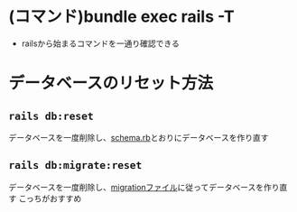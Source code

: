 # (コマンド)bundle exec rails -T
- railsから始まるコマンドを一通り確認できる

# データベースのリセット方法
## `rails db:reset`
データベースを一度削除し、<u>schema.rb</u>とおりにデータベースを作り直す

## `rails db:migrate:reset`
データベースを一度削除し、<u>migrationファイル</u>に従ってデータベースを作り直す
こっちがおすすめ